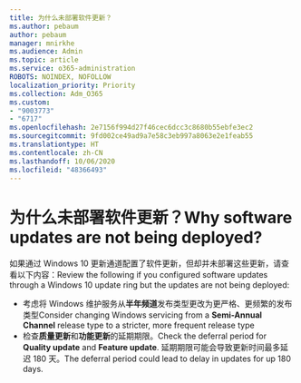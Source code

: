 ```yaml
---
title: 为什么未部署软件更新？
ms.author: pebaum
author: pebaum
manager: mnirkhe
ms.audience: Admin
ms.topic: article
ms.service: o365-administration
ROBOTS: NOINDEX, NOFOLLOW
localization_priority: Priority
ms.collection: Adm_O365
ms.custom:
- "9003773"
- "6717"
ms.openlocfilehash: 2e7156f994d27f46cec6dcc3c8680b55ebfe3ec2
ms.sourcegitcommit: 9fd002ce49ad9a7e58c3eb997a8063e2e1feab55
ms.translationtype: HT
ms.contentlocale: zh-CN
ms.lasthandoff: 10/06/2020
ms.locfileid: "48366493"
---
```

# <a name="why-software-updates-are-not-being-deployed"></a><span data-ttu-id="60316-102">为什么未部署软件更新？</span><span class="sxs-lookup"><span data-stu-id="60316-102">Why software updates are not being deployed?</span></span>

<span data-ttu-id="60316-103">如果通过 Windows 10 更新通道配置了软件更新，但却并未部署这些更新，请查看以下内容：</span><span class="sxs-lookup"><span data-stu-id="60316-103">Review the following if you configured software updates through a Windows 10 update ring but the updates are not being deployed:</span></span>  

- <span data-ttu-id="60316-104">考虑将 Windows 维护服务从**半年频道**发布类型更改为更严格、更频繁的发布类型</span><span class="sxs-lookup"><span data-stu-id="60316-104">Consider changing Windows servicing from a  **Semi-Annual Channel**  release type to a stricter, more frequent release type</span></span>  
- <span data-ttu-id="60316-105">检查**质量更新**和**功能更新**的延期期限。</span><span class="sxs-lookup"><span data-stu-id="60316-105">Check the deferral period for  **Quality update**  and  **Feature update**.</span></span> <span data-ttu-id="60316-106">延期期限可能会导致更新时间最多延迟 180 天。</span><span class="sxs-lookup"><span data-stu-id="60316-106">The deferral period could lead to delay in updates for up 180 days.</span></span>
